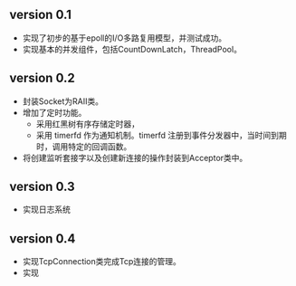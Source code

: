 ## version 0.1
* 实现了初步的基于epoll的I/O多路复用模型，并测试成功。
* 实现基本的并发组件，包括CountDownLatch，ThreadPool。

## version 0.2
* 封装Socket为RAII类。
* 增加了定时功能。
  - 采用红黑树有序存储定时器，
  - 采用 timerfd 作为通知机制。timerfd 注册到事件分发器中，当时间到期时，调用特定的回调函数。
* 将创建监听套接字以及创建新连接的操作封装到Acceptor类中。
  
## version 0.3
* 实现日志系统

## version 0.4
* 实现TcpConnection类完成Tcp连接的管理。
* 实现
